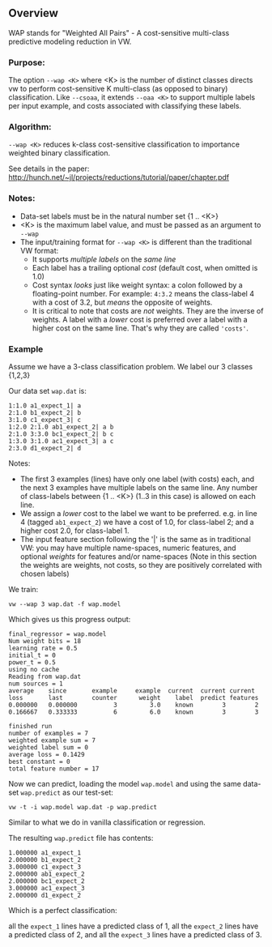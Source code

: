 ## Overview
WAP stands for "Weighted All Pairs" - A cost-sensitive multi-class
predictive modeling reduction in VW.

### Purpose:
The option `--wap <K>` where \<K\> is the number of distinct classes
directs vw to perform cost-sensitive K multi-class (as opposed to binary)
classification.  Like `--csoaa`, it extends `--oaa <K>` to support
multiple labels per input example, and costs associated with classifying
these labels.

### Algorithm:
`--wap <K>` reduces k-class cost-sensitive classification to importance weighted binary
classification.

See details in the paper:
http://hunch.net/~jl/projects/reductions/tutorial/paper/chapter.pdf

### Notes:
* Data-set labels must be in the natural number set {1 .. \<K\>}
* \<K\> is the maximum label value, and must be passed as an argument to `--wap`
* The input/training format for `--wap <K>` is different than the traditional VW format:
    * It supports *multiple labels* on the *same line*
    * Each label has a trailing optional *cost* (default cost, when omitted is 1.0)
    * Cost syntax *looks* just like weight syntax: a colon followed by a floating-point number.
      For example:  `4:3.2` means the class-label 4 with a cost of 3.2, but *means* the opposite of weights.
    * It is critical to note that costs are *not* weights. They are the inverse of weights.
      A label with a *lower* cost is preferred over a label with a higher cost on the same line.
      That's why they are called `'costs'`.

### Example
Assume we have a 3-class classification problem. We label our 3 classes {1,2,3}

Our data set `wap.dat` is:

    1:1.0 a1_expect_1| a
    2:1.0 b1_expect_2| b
    3:1.0 c1_expect_3| c
    1:2.0 2:1.0 ab1_expect_2| a b
    2:1.0 3:3.0 bc1_expect_2| b c
    1:3.0 3:1.0 ac1_expect_3| a c
    2:3.0 d1_expect_2| d

Notes:
* The first 3 examples (lines) have only one label (with costs) each, and the next 3 examples have multiple labels on the same line. Any number of class-labels between {1 .. \<K\>} (1..3 in this case) is allowed on each line.
* We assign a _lower_ cost to the label we want to be preferred. e.g. in line 4 (tagged `ab1_expect_2`) we have a cost of 1.0, for class-label 2; and a higher cost 2.0, for class-label 1.
* The input feature section following the '|' is the same as in traditional VW: you may have multiple name-spaces, numeric features, and optional *weights* for features and/or name-spaces (Note in this section the weights are weights, not costs, so they are positively correlated with chosen labels)

We train:

    vw --wap 3 wap.dat -f wap.model

Which gives us this progress output:

    final_regressor = wap.model
    Num weight bits = 18
    learning rate = 0.5
    initial_t = 0
    power_t = 0.5
    using no cache
    Reading from wap.dat
    num sources = 1
    average    since       example     example  current  current current
    loss       last        counter      weight    label  predict features
    0.000000   0.000000          3         3.0    known        3        2
    0.166667   0.333333          6         6.0    known        3        3

    finished run
    number of examples = 7
    weighted example sum = 7
    weighted label sum = 0
    average loss = 0.1429
    best constant = 0
    total feature number = 17

Now we can predict, loading the model `wap.model` and using the same data-set `wap.predict` as our test-set:

    vw -t -i wap.model wap.dat -p wap.predict

Similar to what we do in vanilla classification or regression.

The resulting `wap.predict` file has contents:

    1.000000 a1_expect_1
    2.000000 b1_expect_2
    3.000000 c1_expect_3
    2.000000 ab1_expect_2
    2.000000 bc1_expect_2
    3.000000 ac1_expect_3
    2.000000 d1_expect_2

Which is a perfect classification:

all the `expect_1` lines have a predicted class of 1,
all the `expect_2` lines have a predicted class of 2,
and all the `expect_3` lines have a predicted class of 3.
